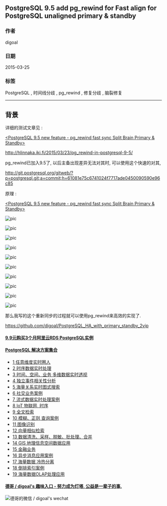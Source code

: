 ## PostgreSQL 9.5 add pg_rewind for Fast align for PostgreSQL unaligned primary & standby   
                                  
### 作者                                  
digoal                                  
                                  
### 日期                                  
2015-03-25                                 
                                  
### 标签                                  
PostgreSQL , 时间线分歧 , pg_rewind , 修复分歧 , 脑裂修复     
                                  
----                                  
                                  
## 背景     
详细的测试文章见 :   
  
[<PostgreSQL 9.5 new feature - pg_rewind fast sync Split Brain Primary & Standby>](20150325_02.md)  
  
http://hlinnaka.iki.fi/2015/03/23/pg_rewind-in-postgresql-9-5/  
  
pg_rewind已加入9.5了, 以后主备出现差异无法对其时, 可以使用这个快速的对其,   
  
http://git.postgresql.org/gitweb/?p=postgresql.git;a=commit;h=61081e75c6741024f7717ade0450090590e96c85  
  
原理 :   
  
[<PostgreSQL 9.5 new feature - pg_rewind fast sync Split Brain Primary & Standby>](20150325_01_pdf_001.pdf)  
  
![pic](20150325_01_pic_001.png)  
  
![pic](20150325_01_pic_002.png)  
  
![pic](20150325_01_pic_003.png)  
  
![pic](20150325_01_pic_004.png)  
  
![pic](20150325_01_pic_005.png)  
  
![pic](20150325_01_pic_006.png)  
  
![pic](20150325_01_pic_007.png)  
  
![pic](20150325_01_pic_008.png)  
  
![pic](20150325_01_pic_009.png)  
  
![pic](20150325_01_pic_010.png)  
  
  
那么我写的这个重新同步的过程就可以使用pg_rewind来高效的实现了.  
  
https://github.com/digoal/PostgreSQL_HA_with_primary_standby_2vip  
  
  
  
  
  
  
  
  
  
  
  
  
  
  
  
  
  
  
  
  
  
  
  
  
  
  
  
  
  
  
  
  
  
  
  
  
  
  
  
  
  
  
  
  
  
  
  
  
  
  
  
  
  
  
  
  
#### [9.9元购买3个月阿里云RDS PostgreSQL实例](https://www.aliyun.com/database/postgresqlactivity "57258f76c37864c6e6d23383d05714ea")
  
  
#### [PostgreSQL 解决方案集合](https://yq.aliyun.com/topic/118 "40cff096e9ed7122c512b35d8561d9c8")
- [1 任意维度实时圈人](https://yq.aliyun.com/topic/118 "40cff096e9ed7122c512b35d8561d9c8")
- [2 时序数据实时处理](https://yq.aliyun.com/topic/118 "40cff096e9ed7122c512b35d8561d9c8")
- [3 时间、空间、业务 多维数据实时透视](https://yq.aliyun.com/topic/118 "40cff096e9ed7122c512b35d8561d9c8")
- [4 独立事件相关性分析](https://yq.aliyun.com/topic/118 "40cff096e9ed7122c512b35d8561d9c8")
- [5 海量关系实时图式搜索](https://yq.aliyun.com/topic/118 "40cff096e9ed7122c512b35d8561d9c8")
- [6 社交业务案例](https://yq.aliyun.com/topic/118 "40cff096e9ed7122c512b35d8561d9c8")
- [7 流式数据实时处理案例](https://yq.aliyun.com/topic/118 "40cff096e9ed7122c512b35d8561d9c8")
- [8 IoT 物联网, 时序](https://yq.aliyun.com/topic/118 "40cff096e9ed7122c512b35d8561d9c8")
- [9 全文检索](https://yq.aliyun.com/topic/118 "40cff096e9ed7122c512b35d8561d9c8")
- [10 模糊、正则 查询案例](https://yq.aliyun.com/topic/118 "40cff096e9ed7122c512b35d8561d9c8")
- [11 图像识别](https://yq.aliyun.com/topic/118 "40cff096e9ed7122c512b35d8561d9c8")
- [12 向量相似检索](https://yq.aliyun.com/topic/118 "40cff096e9ed7122c512b35d8561d9c8")
- [13 数据清洗、采样、脱敏、批处理、合并](https://yq.aliyun.com/topic/118 "40cff096e9ed7122c512b35d8561d9c8")
- [14 GIS 地理信息空间数据应用](https://yq.aliyun.com/topic/118 "40cff096e9ed7122c512b35d8561d9c8")
- [15 金融业务](https://yq.aliyun.com/topic/118 "40cff096e9ed7122c512b35d8561d9c8")
- [16 异步消息应用案例](https://yq.aliyun.com/topic/118 "40cff096e9ed7122c512b35d8561d9c8")
- [17 海量数据 冷热分离](https://yq.aliyun.com/topic/118 "40cff096e9ed7122c512b35d8561d9c8")
- [18 倒排索引案例](https://yq.aliyun.com/topic/118 "40cff096e9ed7122c512b35d8561d9c8")
- [19 海量数据OLAP处理应用](https://yq.aliyun.com/topic/118 "40cff096e9ed7122c512b35d8561d9c8")
  
  
#### [德哥 / digoal's 趣味入口 - 努力成为灯塔, 公益是一辈子的事.](https://github.com/digoal/blog/blob/master/README.md "22709685feb7cab07d30f30387f0a9ae")
  
  
![德哥的微信 / digoal's wechat](../pic/digoal_weixin.jpg "f7ad92eeba24523fd47a6e1a0e691b59")
  
